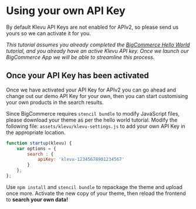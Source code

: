 # Using your own API Key

By default Klevu API Keys are not enabled for APIv2,
so please send us yours so we can activate it for you.

_This tutorial assumes you already completed the
[BigCommerce Hello World](/tutorial/hello-world/bigcommerce)
tutorial, and you already have an active Klevu API key.
Once we launch our BigCommerce App we will be able to streamline this process._

## Once your API Key has been activated

Once we have activated your API Key for APIv2 you can go ahead and change out
our demo API Key for your own, then you can start customising your own products
in the search results.

Since BigCommerce requires `stencil bundle` to modify JavaScript files,
please download your theme as per the hello world tutorial. Modify the
following file: `assets/klevu/klevu-settings.js` to add your own API Key
in the appropriate location.

```js
function startup(klevu) {
    var options = {
        search : {
            apiKey: 'klevu-12345678901234567'
        }
    };
};
```

Use `npm install` and `stencil bundle` to repackage the theme and upload once more.
Activate the new copy of your theme, then reload the frontend to **search your own data!**
